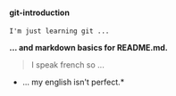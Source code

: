 #### git-introduction

```
I'm just learning git ...
```

**... and markdown basics for README.md.**

> I speak french so ...

* ... my english isn't perfect.*

